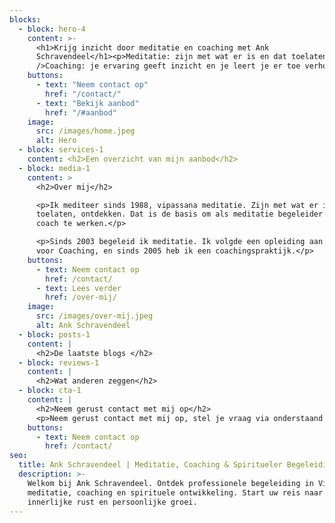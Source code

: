 ```yaml
---
blocks:
  - block: hero-4
    content: >-
      <h1>Krijg inzicht door meditatie en coaching met Ank
      Schravendeel</h1><p>Meditatie: zijn met wat er is en dat toelaten.<br
      />Coaching: je ervaring geeft inzicht en je leert je er toe verhouden.</p>
    buttons:
      - text: "Neem contact op"
        href: "/contact/"
      - text: "Bekijk aanbod"
        href: "/#aanbod"
    image:
      src: /images/home.jpeg
      alt: Hero
  - block: services-1
    content: <h2>Een overzicht van mijn aanbod</h2>
  - block: media-1
    content: >
      <h2>Over mij</h2>

      <p>Ik mediteer sinds 1988, vipassana meditatie. Zijn met wat er is,
      toelaten, ontdekken. Dat is de basis om als meditatie begeleider en als
      coach te werken.</p>

      <p>Sinds 2003 begeleid ik meditatie. Ik volgde een opleiding aan de School
      voor Coaching, en sinds 2005 heb ik een coachingspraktijk.</p>
    buttons:
      - text: Neem contact op
        href: /contact/
      - text: Lees verder
        href: /over-mij/
    image:
      src: /images/over-mij.jpeg
      alt: Ank Schravendeel
  - block: posts-1
    content: |
      <h2>De laatste blogs </h2>
  - block: reviews-1
    content: |
      <h2>Wat anderen zeggen</h2>
  - block: cta-1
    content: |
      <h2>Neem gerust contact met mij op</h2>
      <p>Neem gerust contact met mij op, stel je vraag via onderstaand contactformulier, of geef me een seintje of telefoontje.</p>
    buttons:
      - text: Neem contact op
        href: /contact/
seo:
  title: Ank Schravendeel | Meditatie, Coaching & Spiritueler Begeleiding
  description: >-
    Welkom bij Ank Schravendeel. Ontdek professionele begeleiding in Vipassana
    meditatie, coaching en spirituele ontwikkeling. Start uw reis naar
    innerlijke rust en persoonlijke groei.
---
```

